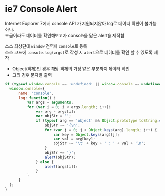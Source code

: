 # ie7 Console Alert

Internet Explorer 7에서 console API 가 지원되지않아 log로 데이터 확인이 불가능하다.  
조금이라도 데이터를 확인해보고자 console을 닮은 alert을 제작함  

소스 최상단에 `window` 전역에 `console`로 등록  
소스 코드에 `console.log(args)`로 작성 시 `alert`으로 데이터를 확인 할 수 있도록 제작

- Object(객체)인 경우 해당 객체의 가장 얕은 부분까지 데이터 확인
- 그외 경우 문자열 출력

```js
if (typeof window.console == 'undefined' || window.console == undefined) {
  window.console={ 
      name: "console", 
      log: function() {
          var args = arguments;
          for (var i = 0; i < args.length; i++){
              var arg = args[i];
              var objStr = '';
              if (typeof arg == 'object' && Object.prototype.toString.call(arg).slice(8, -1) == 'Object') {
                  objStr += '{\n';
                  for (var j = 0; j < Object.keys(arg).length; j++) {                    
                      var key = Object.keys(arg)[j];
                      var val = arg[key];
                      objStr += '\t' + key + ' : ' + val + '\n';
                  }
                  objStr += '}';
                  alert(objStr);
              } else {
                  alert(args[i]); 
              }
          }
      } 
  };
}
```
